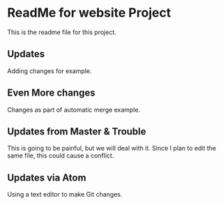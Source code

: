 # ReadMe for website Project
This is the readme file for this project.

## Updates
Adding changes for example.

## Even More changes
Changes as part of automatic merge example.

## Updates from Master & Trouble
This is going to be painful, but we will deal with it.
Since I plan to edit the same file, this could cause a conflict.

## Updates via Atom
Using a text editor to make Git changes.
